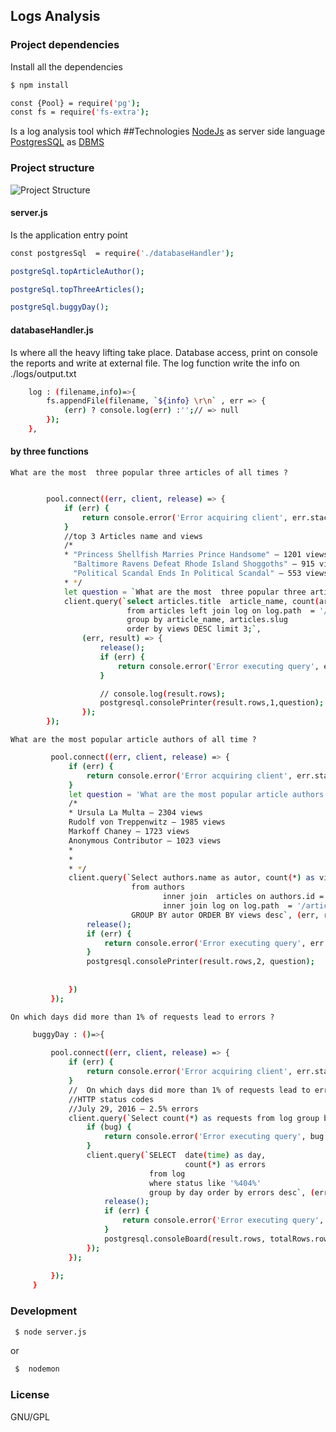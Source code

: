## Logs Analysis 


### Project dependencies
Install all the dependencies
 ```sh
$ npm install 
 ```

```sh
const {Pool} = require('pg');
const fs = require('fs-extra');
```

Is a log analysis tool which 
##Technologies 
<a href='https://nodejs.org/en/'>NodeJs<a> as server side language <br>
<a href='https://www.postgresql.org/'>PostgresSQL</a> as <a href='https://en.wikipedia.org/wiki/Database#Database_management_system'>DBMS<a>
### Project structure

![Project Structure](https://github.com/bernestoalberto/logs_analysis/master/assets/structure.png)

#### server.js
Is the application entry point
```sh
const postgresSql  = require('./databaseHandler');

```

```sh
postgreSql.topArticleAuthor();

postgreSql.topThreeArticles();

postgreSql.buggyDay();
```
#### databaseHandler.js
Is where all the heavy lifting take place. Database access, print on console the reports and write  at external file. 
The log function write the info on ./logs/output.txt
```sh
    log : (filename,info)=>{
        fs.appendFile(filename, `${info} \r\n` , err => {
            (err) ? console.log(err) :'';// => null
        });
    },

```

#### by three functions 
`What are the most  three popular three articles of all times ?`
```sh 

        pool.connect((err, client, release) => {
            if (err) {
                return console.error('Error acquiring client', err.stack)
            }
            //top 3 Articles name and views
            /*
            * "Princess Shellfish Marries Prince Handsome" — 1201 views
              "Baltimore Ravens Defeat Rhode Island Shoggoths" — 915 views
              "Political Scandal Ends In Political Scandal" — 553 views
            * */
            let question = `What are the most  three popular three articles of all times ?`;
            client.query(`select articles.title  article_name, count(articles.slug) as views
                          from articles left join log on log.path  = '/article/' || articles.slug
                          group by article_name, articles.slug
                          order by views DESC limit 3;`,
                (err, result) => {
                    release();
                    if (err) {
                        return console.error('Error executing query', err.stack)
                    }

                    // console.log(result.rows);
                    postgresql.consolePrinter(result.rows,1,question);
                });
        });
```
`What are the most popular article authors of all time ?` 
```sh
         pool.connect((err, client, release) => {
             if (err) {
                 return console.error('Error acquiring client', err.stack)
             }
             let question = 'What are the most popular article authors of all time ?';
             /*
             * Ursula La Multa — 2304 views
             Rudolf von Treppenwitz — 1985 views
             Markoff Chaney — 1723 views
             Anonymous Contributor — 1023 views
             *
             *
             * */
             client.query(`Select authors.name as autor, count(*) as views
                           from authors
                                  inner join  articles on authors.id = articles.author
                                  inner join log on log.path  = '/article/' || articles.slug
                           GROUP BY autor ORDER BY views desc`, (err, result) => {
                 release();
                 if (err) {
                     return console.error('Error executing query', err.stack)
                 }
                 postgresql.consolePrinter(result.rows,2, question);
 
 
             })
         });
```
`On which days did more than 1% of requests lead to errors ? ` 
```sh
     buggyDay : ()=>{
 
         pool.connect((err, client, release) => {
             if (err) {
                 return console.error('Error acquiring client', err.stack)
             }
             //  On which days did more than 1% of requests lead to errors?
             //HTTP status codes
             //July 29, 2016 — 2.5% errors
             client.query(`Select count(*) as requests from log group by DATE(time)`,(bug, totalRows)=>{
                 if (bug) {
                     return console.error('Error executing query', bug.stack)
                 }
                 client.query(`SELECT  date(time) as day,
                                       count(*) as errors
                               from log
                               where status like '%404%'
                               group by day order by errors desc`, (err, result) => {
                     release();
                     if (err) {
                         return console.error('Error executing query', err.stack)
                     }
                     postgresql.consoleBoard(result.rows, totalRows.rows);
                 });
             });
 
         });
     }
```

### Development
```sh
 $ node server.js 
```
or
```sh
 $  nodemon 
```



### License <br>
GNU/GPL

